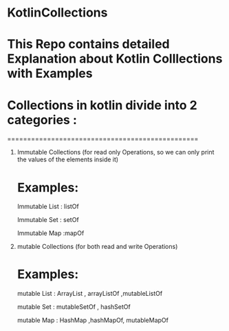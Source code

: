 # KotlinCollections

# This Repo contains detailed Explanation about Kotlin Colllections with Examples

  # Collections in kotlin divide into 2 categories :
   ================================================
   1. Immutable Collections (for read only Operations, so we can only print the values of the elements inside it)
	 
       Examples:
       =========
       Immutable List : listOf
			 
       Immutable Set  : setOf
			 
       Immutable Map  :mapOf

   1. mutable Collections (for both read and write Operations)
	 
       Examples:
       =========
       mutable List : ArrayList , arrayListOf ,mutableListOf
			 
       mutable Set  : mutableSetOf , hashSetOf
			 
       mutable Map  : HashMap ,hashMapOf, mutableMapOf
